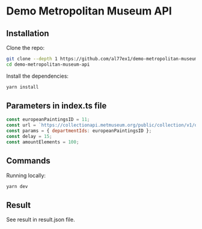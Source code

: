 # Demo Metropolitan Museum API

## Installation


Clone the repo:

```bash
git clone --depth 1 https://github.com/al77ex1/demo-metropolitan-museum-api
cd demo-metropolitan-museum-api
```

Install the dependencies:

```bash
yarn install
```

## Parameters in index.ts file

```javascript
const europeanPaintingsID = 11;
const url = `https://collectionapi.metmuseum.org/public/collection/v1/objects`;
const params = { departmentIds: europeanPaintingsID };
const delay = 15;
const amountElements = 100;
```

## Commands

Running locally:

```bash
yarn dev
```

## Result 

See result in result.json file.

